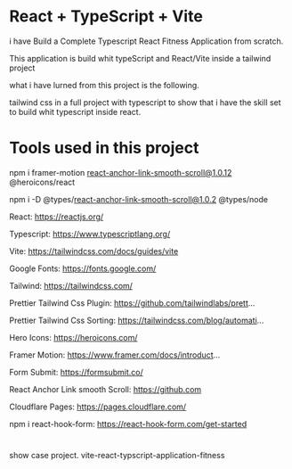 # React + TypeScript + Vite

i have Build a Complete Typescript React Fitness Application from scratch.

This application is build whit typeScript and React/Vite inside a tailwind project

what i have lurned from this project is the following.

tailwind css in a full project with typescript to show that i have the skill set to build whit typescript inside react.

# Tools used in this project
npm i framer-motion react-anchor-link-smooth-scroll@1.0.12 @heroicons/react

npm i -D @types/react-anchor-link-smooth-scroll@1.0.2 @types/node

React: https://reactjs.org/

Typescript: https://www.typescriptlang.org/

Vite: https://tailwindcss.com/docs/guides/vite

Google Fonts: https://fonts.google.com/

Tailwind: https://tailwindcss.com/

Prettier Tailwind Css Plugin: https://github.com/tailwindlabs/prett...

Prettier Tailwind Css Sorting: https://tailwindcss.com/blog/automati...

Hero Icons: https://heroicons.com/

Framer Motion: https://www.framer.com/docs/introduct...

Form Submit: https://formsubmit.co/

React Anchor Link smooth Scroll: https://github.com

Cloudflare Pages: https://pages.cloudflare.com/

npm i react-hook-form: https://react-hook-form.com/get-started

#
show case project.
vite-react-typscript-application-fitness